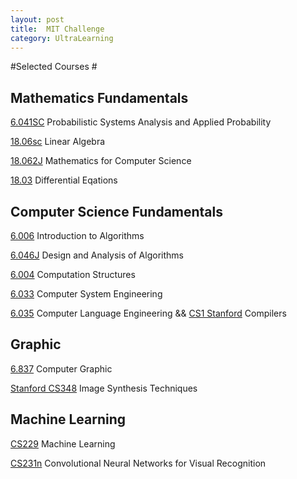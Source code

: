 ```yaml
---
layout: post
title:  MIT Challenge
category: UltraLearning
---
```


#Selected Courses #

## Mathematics Fundamentals ##
[6.041SC](http://ocw.mit.edu/courses/electrical-engineering-and-computer-science/6-041sc-probabilistic-systems-analysis-and-applied-probability-fall-2013/)  Probabilistic Systems Analysis and Applied Probability 

[18.06sc](http://ocw.mit.edu/courses/mathematics/18-06sc-linear-algebra-fall-2011/) Linear Algebra

[18.062J](http://ocw.mit.edu/courses/electrical-engineering-and-computer-science/6-042j-mathematics-for-computer-science-fall-2010/) Mathematics for Computer Science

[18.03](http://ocw.mit.edu/courses/mathematics/18-03-differential-equations-spring-2010/index.htm) Differential Eqations

## Computer Science Fundamentals ##

[6.006](http://ocw.mit.edu/courses/electrical-engineering-and-computer-science/6-006-introduction-to-algorithms-fall-2011/) Introduction to Algorithms

[6.046J](http://ocw.mit.edu/courses/electrical-engineering-and-computer-science/6-046j-design-and-analysis-of-algorithms-spring-2015/) Design and Analysis of Algorithms

[6.004](http://ocw.mit.edu/courses/electrical-engineering-and-computer-science/6-004-computation-structures-spring-2009/) Computation Structures

[6.033](http://ocw.mit.edu/courses/electrical-engineering-and-computer-science/6-033-computer-system-engineering-spring-2009/) Computer System Engineering

[6.035](http://ocw.mit.edu/courses/electrical-engineering-and-computer-science/6-035-computer-language-engineering-spring-2010/) Computer Language Engineering && [CS1 Stanford](https://lagunita.stanford.edu/courses/Engineering/Compilers/Fall2014) Compilers

## Graphic ##

[6.837](http://groups.csail.mit.edu/graphics/classes/6.837/F04/) Computer Graphic

[Stanford CS348](http://graphics.stanford.edu/courses/cs348b/) Image Synthesis Techniques

## Machine Learning ##

[CS229](http://cs229.stanford.edu) Machine Learning

[CS231n](http://vision.stanford.edu/teaching/cs231n/) Convolutional Neural Networks for Visual Recognition
